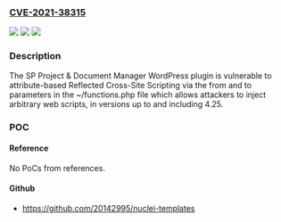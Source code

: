 ### [CVE-2021-38315](https://cve.mitre.org/cgi-bin/cvename.cgi?name=CVE-2021-38315)
![](https://img.shields.io/static/v1?label=Product&message=SP%20Project%20%26%20Document%20Manager&color=blue)
![](https://img.shields.io/static/v1?label=Version&message=4.25%3C%3D%204.25%20&color=brighgreen)
![](https://img.shields.io/static/v1?label=Vulnerability&message=CWE-79%20Cross-site%20Scripting%20(XSS)&color=brighgreen)

### Description

The SP Project & Document Manager WordPress plugin is vulnerable to attribute-based Reflected Cross-Site Scripting via the from and to parameters in the ~/functions.php file which allows attackers to inject arbitrary web scripts, in versions up to and including 4.25.

### POC

#### Reference
No PoCs from references.

#### Github
- https://github.com/20142995/nuclei-templates

